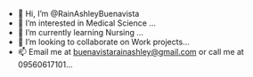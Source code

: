 - 👋 Hi, I’m @RainAshleyBuenavista
- 👀 I’m interested in Medical Science ...
- 🌱 I’m currently learning Nursing ...
- 💞️ I’m looking to collaborate on Work projects...
- 📫 Email me at buenavistarainashley@gmail.com or call me at 09560617101...

<!---
RainAshleyBuenavista/RainAshleyBuenavista is a ✨ special ✨ repository because its `README.md` (this file) appears on your GitHub profile.
You can click the Preview link to take a look at your changes.
--->
